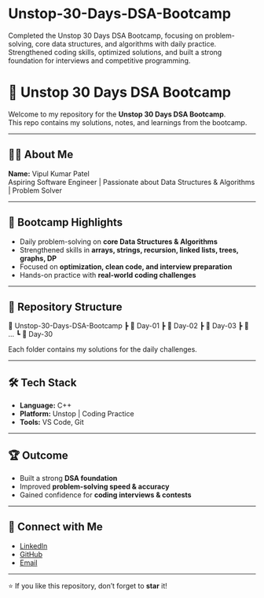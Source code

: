 # Unstop-30-Days-DSA-Bootcamp
Completed the Unstop 30 Days DSA Bootcamp, focusing on problem-solving, core data structures, and algorithms with daily practice. Strengthened coding skills, optimized solutions, and built a strong foundation for interviews and competitive programming.
# 🚀 Unstop 30 Days DSA Bootcamp  

Welcome to my repository for the **Unstop 30 Days DSA Bootcamp**.  
This repo contains my solutions, notes, and learnings from the bootcamp.  

---

## 👨‍💻 About Me  
**Name:** Vipul Kumar Patel  
Aspiring Software Engineer | Passionate about Data Structures & Algorithms | Problem Solver  

---

## 📌 Bootcamp Highlights  
- Daily problem-solving on **core Data Structures & Algorithms**  
- Strengthened skills in **arrays, strings, recursion, linked lists, trees, graphs, DP**  
- Focused on **optimization, clean code, and interview preparation**  
- Hands-on practice with **real-world coding challenges**  

---

## 📂 Repository Structure  
📁 Unstop-30-Days-DSA-Bootcamp
┣ 📂 Day-01
┣ 📂 Day-02
┣ 📂 Day-03
┣ 📂 ...
┗ 📂 Day-30

Each folder contains my solutions for the daily challenges.  

---

## 🛠️ Tech Stack  
- **Language:** C++  
- **Platform:** Unstop | Coding Practice  
- **Tools:** VS Code, Git  

---

## 🏆 Outcome  
- Built a strong **DSA foundation**  
- Improved **problem-solving speed & accuracy**  
- Gained confidence for **coding interviews & contests**  

---

## 🤝 Connect with Me  
- [LinkedIn](https://www.linkedin.com/)  
- [GitHub](https://github.com/)  
- [Email](mailto:vipul@example.com)  

---

⭐ If you like this repository, don’t forget to **star** it!
